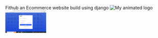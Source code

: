 Fithub
an Ecommerce website build using django 
![My animated logo](assets/Screenshot (383))
<img src="assets/Screenshot (381).png" width="128"/> 
